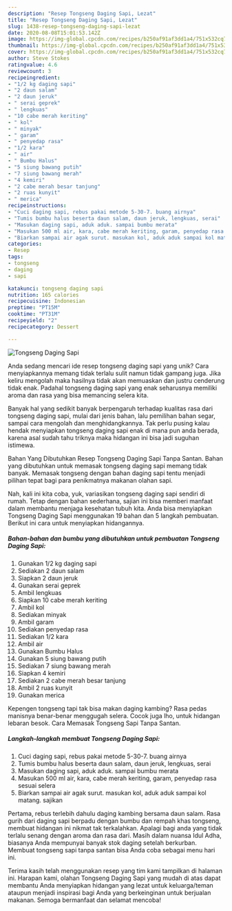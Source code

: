 ```yaml
---
description: "Resep Tongseng Daging Sapi, Lezat"
title: "Resep Tongseng Daging Sapi, Lezat"
slug: 1438-resep-tongseng-daging-sapi-lezat
date: 2020-08-08T15:01:53.142Z
image: https://img-global.cpcdn.com/recipes/b250af91af3dd1a4/751x532cq70/tongseng-daging-sapi-foto-resep-utama.jpg
thumbnail: https://img-global.cpcdn.com/recipes/b250af91af3dd1a4/751x532cq70/tongseng-daging-sapi-foto-resep-utama.jpg
cover: https://img-global.cpcdn.com/recipes/b250af91af3dd1a4/751x532cq70/tongseng-daging-sapi-foto-resep-utama.jpg
author: Steve Stokes
ratingvalue: 4.6
reviewcount: 3
recipeingredient:
- "1/2 kg daging sapi"
- "2 daun salam"
- "2 daun jeruk"
- " serai geprek"
- " lengkuas"
- "10 cabe merah keriting"
- " kol"
- " minyak"
- " garam"
- " penyedap rasa"
- "1/2 kara"
- " air"
- " Bumbu Halus"
- "5 siung bawang putih"
- "7 siung bawang merah"
- "4 kemiri"
- "2 cabe merah besar tanjung"
- "2 ruas kunyit"
- " merica"
recipeinstructions:
- "Cuci daging sapi, rebus pakai metode 5-30-7. buang airnya"
- "Tumis bumbu halus beserta daun salam, daun jeruk, lengkuas, serai"
- "Masukan daging sapi, aduk aduk. sampai bumbu merata"
- "Masukan 500 ml air, kara, cabe merah keriting, garam, penyedap rasa sesuai selera"
- "Biarkan sampai air agak surut. masukan kol, aduk aduk sampai kol matang. sajikan"
categories:
- Resep
tags:
- tongseng
- daging
- sapi

katakunci: tongseng daging sapi 
nutrition: 165 calories
recipecuisine: Indonesian
preptime: "PT15M"
cooktime: "PT31M"
recipeyield: "2"
recipecategory: Dessert

---
```



![Tongseng Daging Sapi](https://img-global.cpcdn.com/recipes/b250af91af3dd1a4/751x532cq70/tongseng-daging-sapi-foto-resep-utama.jpg)

Anda sedang mencari ide resep tongseng daging sapi yang unik? Cara menyiapkannya memang tidak terlalu sulit namun tidak gampang juga. Jika keliru mengolah maka hasilnya tidak akan memuaskan dan justru cenderung tidak enak. Padahal tongseng daging sapi yang enak seharusnya memiliki aroma dan rasa yang bisa memancing selera kita.

Banyak hal yang sedikit banyak berpengaruh terhadap kualitas rasa dari tongseng daging sapi, mulai dari jenis bahan, lalu pemilihan bahan segar, sampai cara mengolah dan menghidangkannya. Tak perlu pusing kalau hendak menyiapkan tongseng daging sapi enak di mana pun anda berada, karena asal sudah tahu triknya maka hidangan ini bisa jadi suguhan istimewa.

Bahan Yang Dibutuhkan Resep Tongseng Daging Sapi Tanpa Santan. Bahan yang dibutuhkan untuk memasak tongseng daging sapi memang tidak banyak. Memasak tongseng dengan bahan daging sapi tentu menjadi pilihan tepat bagi para penikmatnya makanan olahan sapi.


Nah, kali ini kita coba, yuk, variasikan tongseng daging sapi sendiri di rumah. Tetap dengan bahan sederhana, sajian ini bisa memberi manfaat dalam membantu menjaga kesehatan tubuh kita. Anda bisa menyiapkan Tongseng Daging Sapi menggunakan 19 bahan dan 5 langkah pembuatan. Berikut ini cara untuk menyiapkan hidangannya.

<!--inarticleads1-->

##### Bahan-bahan dan bumbu yang dibutuhkan untuk pembuatan Tongseng Daging Sapi:

1. Gunakan 1/2 kg daging sapi
1. Sediakan 2 daun salam
1. Siapkan 2 daun jeruk
1. Gunakan  serai geprek
1. Ambil  lengkuas
1. Siapkan 10 cabe merah keriting
1. Ambil  kol
1. Sediakan  minyak
1. Ambil  garam
1. Sediakan  penyedap rasa
1. Sediakan 1/2 kara
1. Ambil  air
1. Gunakan  Bumbu Halus
1. Gunakan 5 siung bawang putih
1. Sediakan 7 siung bawang merah
1. Siapkan 4 kemiri
1. Sediakan 2 cabe merah besar tanjung
1. Ambil 2 ruas kunyit
1. Gunakan  merica


Kepengen tongseng tapi tak bisa makan daging kambing? Rasa pedas manisnya benar-benar menggugah selera. Cocok juga lho, untuk hidangan lebaran besok. Cara Memasak Tongseng Sapi Tanpa Santan. 

<!--inarticleads2-->

##### Langkah-langkah membuat Tongseng Daging Sapi:

1. Cuci daging sapi, rebus pakai metode 5-30-7. buang airnya
1. Tumis bumbu halus beserta daun salam, daun jeruk, lengkuas, serai
1. Masukan daging sapi, aduk aduk. sampai bumbu merata
1. Masukan 500 ml air, kara, cabe merah keriting, garam, penyedap rasa sesuai selera
1. Biarkan sampai air agak surut. masukan kol, aduk aduk sampai kol matang. sajikan


Pertama, rebus terlebih dahulu daging kambing bersama daun salam. Rasa gurih dari daging sapi berpadu dengan bumbu dan rempah khas tongseng, membuat hidangan ini nikmat tak terkalahkan. Apalagi bagi anda yang tidak terlalu senang dengan aroma dan rasa dari. Masih dalam nuansa Idul Adha, biasanya Anda mempunyai banyak stok daging setelah berkurban. Membuat tongseng sapi tanpa santan bisa Anda coba sebagai menu hari ini. 

Terima kasih telah menggunakan resep yang tim kami tampilkan di halaman ini. Harapan kami, olahan Tongseng Daging Sapi yang mudah di atas dapat membantu Anda menyiapkan hidangan yang lezat untuk keluarga/teman ataupun menjadi inspirasi bagi Anda yang berkeinginan untuk berjualan makanan. Semoga bermanfaat dan selamat mencoba!
